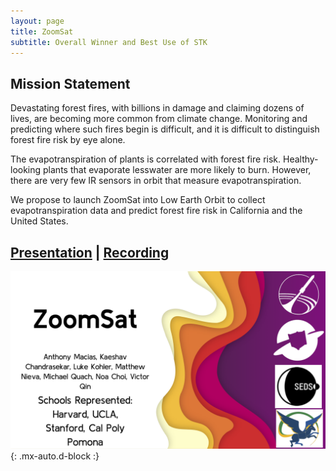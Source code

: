 ```yaml
---
layout: page
title: ZoomSat
subtitle: Overall Winner and Best Use of STK
---
```


## Mission Statement

Devastating forest fires, with billions in damage and claiming dozens of lives, are becoming more common from climate change. Monitoring and predicting where such fires begin is difficult, and it is difficult to distinguish forest fire risk by eye alone.

The evapotranspiration of plants is correlated with forest fire risk. Healthy-looking plants that evaporate lesswater are more likely to burn. However, there are very few IR sensors in orbit that measure evapotranspiration.

We propose to launch ZoomSat into Low Earth Orbit to collect evapotranspiration data and predict forest fire risk in California and the United States.

## [Presentation](/_site/teams/zoomsat/ZoomSat_Presentation_1-11-2021.pdf) | [Recording](https://youtu.be/4iuP1f3b1CI)

![Title Slide](title-slide.png){: .mx-auto.d-block :}
